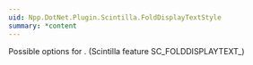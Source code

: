 ```yaml
---
uid: Npp.DotNet.Plugin.Scintilla.FoldDisplayTextStyle
summary: *content
---
```


Possible options for <xref href="Npp.DotNet.Plugin.IScintillaGateway.FoldDisplayTextSetStyle(Npp.DotNet.Plugin.Scintilla.FoldDisplayTextStyle)" data-throw-if-not-resolved="false"></xref>. (Scintilla feature SC_FOLDDISPLAYTEXT_)

